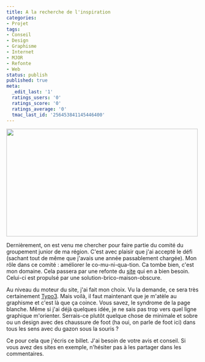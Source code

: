 ```yaml
---
title: A la recherche de l'inspiration
categories:
- Projet
tags:
- Conseil
- Design
- Graphisme
- Internet
- MJOR
- Refonte
- Web
status: publish
published: true
meta:
  _edit_last: '1'
  ratings_users: '0'
  ratings_score: '0'
  ratings_average: '0'
  tmac_last_id: '256453841145446400'
---
```

<img class="alignnone size-full wp-image-2303" title="Wireframe" src="https://dlgjp9x71cipk.cloudfront.net/2010/07/L1180912.jpg" alt="" width="500" height="281" />

Dernièrement, on est venu me chercher pour faire partie du comité du groupement junior de ma région. C'est avec plaisir que j'ai accepté le défi (sachant tout de même que j'avais une année passablement chargée). Mon rôle dans ce comité : améliorer le co-mu-ni-qua-tion. Ca tombe bien, c'est mon domaine. Cela passera par une refonte du <a title="Site internet du MJOR" href="https://www.mjor.ch">site</a> qui en a bien besoin. Celui-ci est propulsé par une solution-brico-maison-obscure.

<!--more-->

Au niveau du moteur du site, j'ai fait mon choix. Vu la demande, ce sera très certainement <a title="Site du CMS Typo3" href="https://www.typo3.org">Typo3</a>.
Mais voilà, il faut maintenant que je m'atèle au graphisme et c'est là que ça coince. Vous savez, le syndrome de la page blanche. Même si j'ai déjà quelques idée, je ne sais pas trop vers quel ligne graphique m'orienter. Serrais-ce plutôt quelque chose de minimale et sobre ou un design avec des chaussure de foot (ha oui, on parle de foot ici) dans tous les sens avec du gazon sous la souris ?

Ce pour cela que j'écris ce billet. J'ai besoin de votre avis et conseil. Si vous avez des sites en exemple, n'hésiter pas à les partager dans les commentaires.
